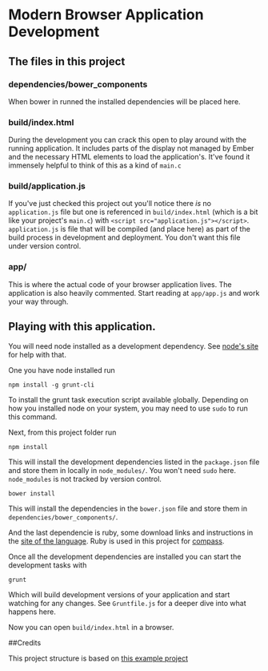 # Modern Browser Application Development

## The files in this project

### dependencies/bower_components
When bower in runned the installed dependencies will be placed here.

### build/index.html
During the development you can crack this open to play
around with the running application. It includes parts of the display not
managed by Ember and the necessary HTML elements to load the application's.
It've found it immensely helpful to think of this as a kind of `main.c`

### build/application.js
If you've just checked this project out you'll notice
there _is_ no `application.js` file but one is referenced in `build/index.html`
(which is a bit like your project's `main.c`) with `<script
src="application.js"></script>`. `application.js` is file that will be compiled
(and place here) as part of the build process in development and deployment. You
don't want this file under version control.

### app/
This is where the actual code of your browser application lives. The
application is also heavily commented. Start reading at `app/app.js` and work
your way through.

## Playing with this application.

You will need node installed as a development dependency. See [node's
site](http://nodejs.org/) for help with that.

One you have node installed run

```shell
npm install -g grunt-cli
```

To install the grunt task execution script available `g`lobally. Depending on how you
installed node on your system, you may need to use `sudo` to run this command.

Next, from this project folder run

```shell 
npm install
```

This will install the development dependencies listed in the `package.json` file
and store them in locally in `node_modules/`. You won't need `sudo` here.
`node_modules` is not tracked by version control.

```shell 
bower install
```

This will install the dependencies in the `bower.json` file
and store them in `dependencies/bower_components/`.

And the last dependencie is ruby, some download links and instructions
in the [site of the language](https://www.ruby-lang.org/en/downloads/).
Ruby is used in this project for [compass](http://compass-style.org/).

Once all the development dependencies are installed you can start the
development tasks with

```shell 
grunt
```

Which will build development versions of your application and start watching 
for any changes. See `Gruntfile.js` for a deeper dive into what happens here.

Now you can open `build/index.html` in a browser.


##Credits

This project structure is based on [this example project](https://github.com/trek/ember-todos-with-build-tools-tests-and-other-modern-conveniences)
